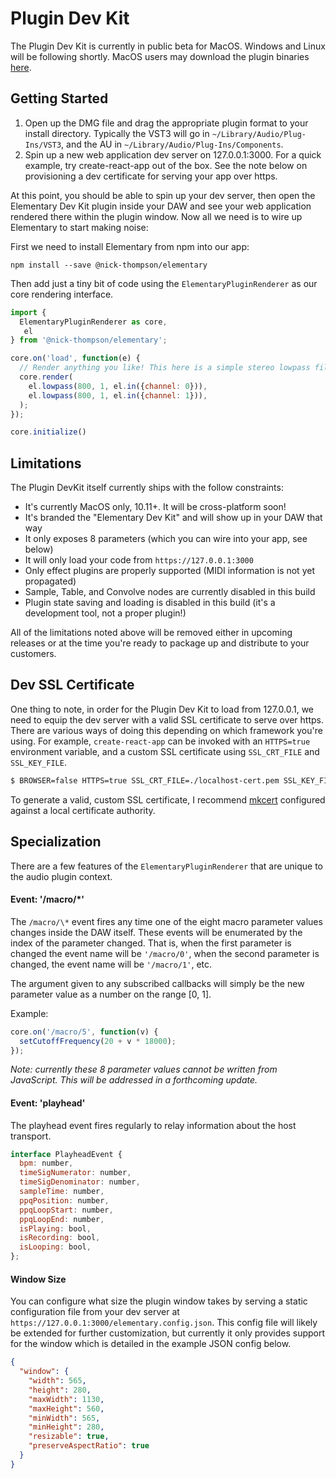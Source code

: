 # Plugin Dev Kit

The Plugin Dev Kit is currently in public beta for MacOS. Windows and Linux
will be following shortly. MacOS users may download the plugin binaries [here](https://www.dropbox.com/s/ul20u6lpofrviv2/PluginDevKit-v0.10.5.zip?dl=0).

## Getting Started

1. Open up the DMG file and drag the appropriate plugin format to your install directory.
   Typically the VST3 will go in `~/Library/Audio/Plug-Ins/VST3`, and the AU in `~/Library/Audio/Plug-Ins/Components`.
2. Spin up a new web application dev server on 127.0.0.1:3000. For a quick example, try create-react-app
   out of the box. See the note below on provisioning a dev certificate for serving your app over https.

At this point, you should be able to spin up your dev server, then open the Elementary Dev Kit
plugin inside your DAW and see your web application rendered there within the plugin window. Now
all we need is to wire up Elementary to start making noise:

First we need to install Elementary from npm into our app:
```
npm install --save @nick-thompson/elementary
```

Then add just a tiny bit of code using the `ElementaryPluginRenderer` as our core rendering
interface.

```js
import {
  ElementaryPluginRenderer as core,
   el
} from '@nick-thompson/elementary';

core.on('load', function(e) {
  // Render anything you like! This here is a simple stereo lowpass filter.
  core.render(
    el.lowpass(800, 1, el.in({channel: 0})),
    el.lowpass(800, 1, el.in({channel: 1})),
  );
});

core.initialize()
```

## Limitations

The Plugin DevKit itself currently ships with the follow constraints:

* It's currently MacOS only, 10.11+. It will be cross-platform soon!
* It's branded the "Elementary Dev Kit" and will show up in your DAW that way
* It only exposes 8 parameters (which you can wire into your app, see below)
* It will only load your code from `https://127.0.0.1:3000`
* Only effect plugins are properly supported (MIDI information is not yet propagated)
* Sample, Table, and Convolve nodes are currently disabled in this build
* Plugin state saving and loading is disabled in this build (it's a development tool, not a proper plugin!)

All of the limitations noted above will be removed either in upcoming releases or at the time you're ready to package up and distribute to your customers.

## Dev SSL Certificate

One thing to note, in order for the Plugin Dev Kit to load from 127.0.0.1, we need to equip the dev
server with a valid SSL certificate to serve over https. There are various ways of doing this depending
on which framework you're using. For example, `create-react-app` can be invoked with an `HTTPS=true` environment
variable, and a custom SSL certificate using `SSL_CRT_FILE` and `SSL_KEY_FILE`.

```bash
$ BROWSER=false HTTPS=true SSL_CRT_FILE=./localhost-cert.pem SSL_KEY_FILE=./localhost-key.pem npm start
```

To generate a valid, custom SSL certificate, I recommend [mkcert](https://github.com/FiloSottile/mkcert) configured
against a local certificate authority.

## Specialization

There are a few features of the `ElementaryPluginRenderer` that are unique to the audio
plugin context.

#### Event: '/macro/\*'

The `/macro/\*` event fires any time one of the eight macro parameter values changes
inside the DAW itself. These events will be enumerated by the index of the parameter changed. That is,
when the first parameter is changed the event name will be `'/macro/0'`, when the second parameter is
changed, the event name will be `'/macro/1'`, etc.

The argument given to any subscribed callbacks will simply be the new parameter value
as a number on the range [0, 1].

Example:

```js
core.on('/macro/5', function(v) {
  setCutoffFrequency(20 + v * 18000);
});
```

*Note: currently these 8 parameter values cannot be written from JavaScript. This will
be addressed in a forthcoming update.*

#### Event: 'playhead'

The playhead event fires regularly to relay information about the host transport.

```js
interface PlayheadEvent {
  bpm: number,
  timeSigNumerator: number,
  timeSigDenominator: number,
  sampleTime: number,
  ppqPosition: number,
  ppqLoopStart: number,
  ppqLoopEnd: number,
  isPlaying: bool,
  isRecording: bool,
  isLooping: bool,
};
```

#### Window Size

You can configure what size the plugin window takes by serving a static configuration file
from your dev server at `https://127.0.0.1:3000/elementary.config.json`. This config file will
likely be extended for further customization, but currently it only provides support for the
window which is detailed in the example JSON config below.

```json
{
  "window": {
    "width": 565,
    "height": 280,
    "maxWidth": 1130,
    "maxHeight": 560,
    "minWidth": 565,
    "minHeight": 280,
    "resizable": true,
    "preserveAspectRatio": true
  }
}
```
